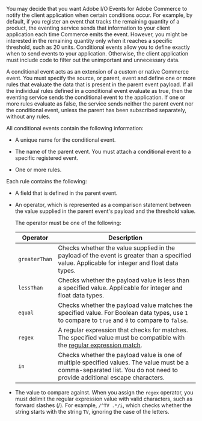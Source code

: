 You may decide that you want Adobe I/O Events for Adobe Commerce to notify the client application when certain conditions occur. For example, by default, if you register an event that tracks the remaining quantity of a product, the eventing service sends that information to your client application each time Commerce emits the event. However, you might be interested in the remaining quantity only when it reaches a specific threshold, such as 20 units. Conditional events allow you to define exactly when to send events to your application. Otherwise, the client application must include code to filter out the unimportant and unnecessary data.

A conditional event acts as an extension of a custom or native Commerce event. You must specify the source, or parent, event and define one or more rules that evaluate the data that is present in the parent event payload. If all the individual rules defined in a conditional event evaluate as true, then the eventing service sends the conditional event to the application. If one or more rules evaluate as false, the service sends neither the parent event nor the conditional event, unless the parent has been subscribed separately, without any rules.

All conditional events contain the following information:

*  A unique name for the conditional event.

*  The name of the parent event. You must attach a conditional event to a specific registered event.

*  One or more rules.

Each rule contains the following:

*  A field that is defined in the parent event.

*  An operator, which is represented as a comparison statement between the value supplied in the parent event's payload and the threshold value.

   The operator must be one of the following:

   | Operator      | Description |
   | -----------   | ----------- |
   | `greaterThan` | Checks whether the value supplied in the payload of the event is greater than a specified value. Applicable for integer and float data types. |
   | `lessThan`    | Checks whether the payload value is less than a specified value. Applicable for integer and float data types. |
   | `equal`       | Checks whether the payload value matches the specified value. For Boolean data types, use `1` to compare to `true` and `0` to compare to `false`. |
   | `regex`       | A regular expression that checks for matches. The specified value must be compatible with the [regular expression match](https://www.php.net/manual/en/function.preg-match.php). |
   | `in`          | Checks whether the payload value is one of multiple specified values. The value must be a comma-separated list. You do not need to provide additional escape characters. |

*  The value to compare against. When you assign the `regex` operator, you must delimit the regular expression value with valid characters, such as forward slashes (/). For example, `/^TV .*/i`, which checks whether the string starts with the string `TV`, ignoring the case of the letters.
